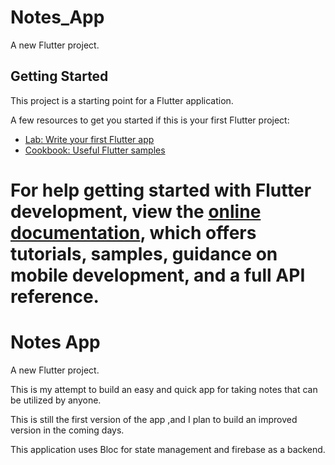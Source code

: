 
# Notes_App
A new Flutter project.

## Getting Started

This project is a starting point for a Flutter application.

A few resources to get you started if this is your first Flutter project:

- [Lab: Write your first Flutter app](https://docs.flutter.dev/get-started/codelab)
- [Cookbook: Useful Flutter samples](https://docs.flutter.dev/cookbook)

For help getting started with Flutter development, view the
[online documentation](https://docs.flutter.dev/), which offers tutorials,
samples, guidance on mobile development, and a full API reference.
=======
# Notes App

A new Flutter project.

This is my attempt to build an easy and quick app for taking notes that can be utilized by anyone.

This is still the first version of the app ,and I plan to build an improved version in the coming days.

This application uses Bloc for state management and firebase as a backend.

